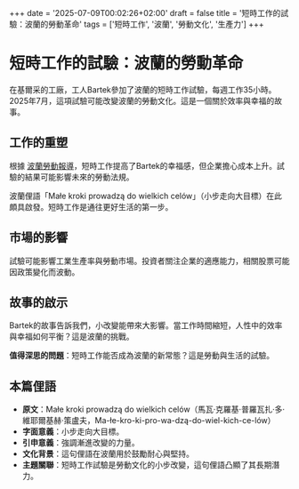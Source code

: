 +++
date = '2025-07-09T00:02:26+02:00'
draft = false
title = '短時工作的試驗：波蘭的勞動革命'
tags = ['短時工作', '波蘭', '勞動文化', '生產力']
+++

# 短時工作的試驗：波蘭的勞動革命

在基爾采的工廠，工人Bartek參加了波蘭的短時工作試驗，每週工作35小時。2025年7月，這項試驗可能改變波蘭的勞動文化。這是一個關於效率與幸福的故事。

## 工作的重塑

根據 [波蘭勞動報導](https://www.google.com/url?sa=E&q=https://radiokielce.pl/1317479/czeka-nas-rewolucja-na-rynku-pilotaz-skroconego-czasu-pracy/)，短時工作提高了Bartek的幸福感，但企業擔心成本上升。試驗的結果可能影響未來的勞動法規。

波蘭俚語「Małe kroki prowadzą do wielkich celów」（小步走向大目標）在此頗具啟發。短時工作是通往更好生活的第一步。

## 市場的影響

試驗可能影響工業生產率與勞動市場。投資者關注企業的適應能力，相關股票可能因政策變化而波動。

## 故事的啟示

Bartek的故事告訴我們，小改變能帶來大影響。當工作時間縮短，人性中的效率與幸福如何平衡？這是波蘭的挑戰。

**值得深思的問題**：短時工作能否成為波蘭的新常態？這是勞動與生活的試驗。

## 本篇俚語
- **原文**：Małe kroki prowadzą do wielkich celów（馬瓦·克羅基·普羅瓦扎·多·維耶爾基赫·策盧夫，Ma-łe-kro-ki-pro-wa-dzą-do-wiel-kich-ce-lów）
- **字面意義**：小步走向大目標。
- **引申意義**：強調漸進改變的力量。
- **文化背景**：這句俚語在波蘭用於鼓勵耐心與堅持。
- **主題關聯**：短時工作試驗是勞動文化的小步改變，這句俚語凸顯了其長期潛力。
